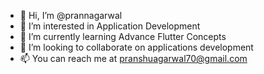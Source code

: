- 👋 Hi, I’m @prannagarwal
- 👀 I’m interested in Application Development
- 🌱 I’m currently learning Advance Flutter Concepts
- 💞️ I’m looking to collaborate on applications development
- 📫 You can reach me at pranshuagarwal70@gmail.com

<!---
prannagarwal/prannagarwal is a ✨ special ✨ repository because its `README.md` (this file) appears on your GitHub profile.
You can click the Preview link to take a look at your changes.
--->

